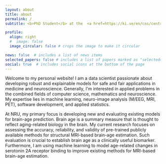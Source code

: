 ```yaml
---
layout: about
title: about
permalink: /
subtitle: <b>PhD Student</b> at the  <a href=https://ki.se/en/cns/centre-for-psychiatry-research>Centre for Psychiatry Research, Karolinska Institutet</a> and <a href=https://nru.dk/index.php>Neruobiology Research Unit, Rigshospitalet</a>.-

profile:
  align: right
  #  image: false
  image_circular: false # crops the image to make it circular

news: false  # includes a list of news items
selected_papers: false # includes a list of papers marked as "selected={true}"
social: true  # includes social icons at the bottom of the page
---
```


Welcome to my personal website! I am a data scientist passionate about developing robust and explainable models for safe and fair applications in medicine and neuroscience. Generally, I'm interested in applied problems in the combined fields of computer science, mathematics and neuroscience. My expertise lies in machine learning, neuro-image analysis (M/EEG, MRI, PET), software development, and applied statistics.

At NRU, my primary focus is developing new and evaluating existing models for brain-age prediction. Brain age is a summary measure that is thought to reflect aging-related biology in the brain. My current research focuses on assessing the accuracy, reliability, and validity of pre-trained publicly available methods for structural MRI-based brain-age estimation. Such evaluation is crucial to establish brain age as a clinically useful biomarker. Furthermore, I am using machine learning to model age-related changes in serotonin 2A receptor binding to improve existing methods for MRI-based brain-age estimation.
